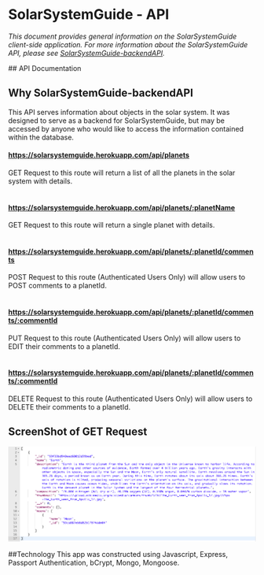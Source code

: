 # SolarSystemGuide - API

<p><em>This document provides general information on the SolarSystemGuide client-side application.  For more information about the SolarSystemGuide API, please see <a href="https://github.com/jackseabolt/SolarSystemGuide/blob/master/README.md">SolarSystemGuide-backendAPI</a>.</em></p>
## API Documentation


Why SolarSystemGuide-backendAPI
-------------
This API serves information about objects in the solar system. It was designed to serve as a backend for SolarSystemGuide, but may be accessed by anyone who would like to access the information contained within the database. 

#### https://solarsystemguide.herokuapp.com/api/planets
GET Request to this route will return a list of all the planets in the solar system with details. 
<br><br>

#### https://solarsystemguide.herokuapp.com/api/planets/:planetName
GET Request to this route will return a single planet with details.
<br><br>

#### https://solarsystemguide.herokuapp.com/api/planets/:planetId/comments
POST Request to this route (Authenticated Users Only) will allow users to POST comments to a planetId. 
<br><br>

#### https://solarsystemguide.herokuapp.com/api/planets/:planetId/comments/:commentId
PUT Request to this route (Authenticated Users Only) will allow users to EDIT their comments to a planetId. 
<br><br>

#### https://solarsystemguide.herokuapp.com/api/planets/:planetId/comments/:commentId
DELETE Request to this route (Authenticated Users Only) will allow users to DELETE their comments to a planetId. 

## ScreenShot of GET Request
<img src="./ScreenShot.png">

##Technology
This app was constructed using Javascript, Express, Passport Authentication, bCrypt, Mongo, Mongoose.